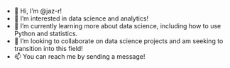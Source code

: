 - 👋 Hi, I’m @jaz-r!
- 👀 I’m interested in data science and analytics!
- 🌱 I’m currently learning more about data science, including how to use Python and statistics.
- 💞️ I’m looking to collaborate on data science projects and am seeking to transition into this field!
- 📫 You can reach me by sending a message!

<!---
jaz-r/jaz-r is a ✨ special ✨ repository because its `README.md` (this file) appears on your GitHub profile.
You can click the Preview link to take a look at your changes.
--->
